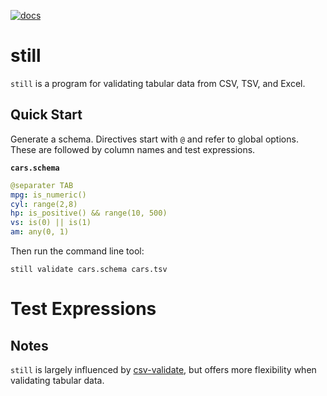 [![docs](https://img.shields.io/badge/still-Documentation-blue)](https://www.danielecook.com/still)

# still

`still` is a program for validating tabular data from CSV, TSV, and Excel.

## Quick Start

Generate a schema. Directives start with `@` and refer to global options. These are followed by column names and test expressions.

__`cars.schema`__

```yaml
@separater TAB
mpg: is_numeric()
cyl: range(2,8)
hp: is_positive() && range(10, 500)
vs: is(0) || is(1)
am: any(0, 1)
```

Then run the command line tool:

```
still validate cars.schema cars.tsv
```

# Test Expressions



## Notes

`still` is largely influenced by [csv-validate](http://digital-preservation.github.io/csv-validator/), but offers more flexibility when validating tabular data.
